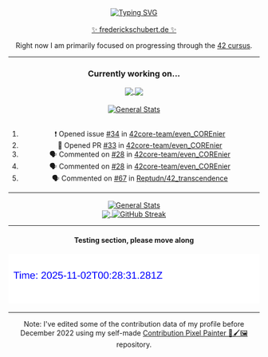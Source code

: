 <div align="center">
	<a href="https://git.io/typing-svg"><img src="https://readme-typing-svg.demolab.com?font=Fira+Code&size=30&pause=1000&color=70A5FD&background=1A1B27&center=true&vCenter=true&repeat=false&random=false&width=435&lines=%F0%9F%91%8B+Hiya%2C+I'm+Freddy!+%F0%9F%96%96" alt="Typing SVG" /></a>
</div>
<br>
<div align="center">
	<a href="https://frederickschubert.de">✨ frederickschubert.de ✨</a>
	<p>Right now I am primarily focused on progressing through the <a href="https://github.com/FreddyMSchubert/42_cursus">42 cursus</a>.</p>
</div>

<hr>

<div align="center">

### Currently working on...

<!-- [![current_repo](https://github-readme-stats.vercel.app/api/pin/?username=FreddyMSchubert&repo=Crafty_Concoctions&theme=tokyonight)](https://github.com/FreddyMSchubert/Crafty_Concoctions) -->

<div align="center">
	<a href="https://github.com/Reptudn/42_transcendence" target="_blank">
		<img align="center" src="https://github-readme-stats.vercel.app/api/pin/?username=Reptudn&repo=42_transcendence&theme=tokyonight" />
	</a>
	<a href="https://github.com/42core-team/even_COREnier" target="_blank">
		<img align="center" src="https://github-readme-stats.vercel.app/api/pin/?username=42core-team&repo=even_COREnier&theme=tokyonight" />
	</a>
</div>

<br>

<div align="center">
	<a href="https://github.com/FreddyMSchubert/42_cursus" target="_blank">
		<img align="center" src="https://github-readme-stats.vercel.app/api/pin/?username=FreddyMSchubert&repo=42_cursus&theme=tokyonight" alt="General Stats" />
	</a>
</div>

<br>

<!--START_SECTION:activity-->
1. ❗ Opened issue [#34](https://github.com/42core-team/even_COREnier/issues/34) in [42core-team/even_COREnier](https://github.com/42core-team/even_COREnier)
2. 💪 Opened PR [#33](https://github.com/42core-team/even_COREnier/pull/33) in [42core-team/even_COREnier](https://github.com/42core-team/even_COREnier)
3. 🗣 Commented on [#28](https://github.com/42core-team/even_COREnier/issues/28#issuecomment-2993552258) in [42core-team/even_COREnier](https://github.com/42core-team/even_COREnier)
4. 🗣 Commented on [#28](https://github.com/42core-team/even_COREnier/issues/28#issuecomment-2993550769) in [42core-team/even_COREnier](https://github.com/42core-team/even_COREnier)
5. 🗣 Commented on [#67](https://github.com/Reptudn/42_transcendence/issues/67#issuecomment-2987139315) in [Reptudn/42_transcendence](https://github.com/Reptudn/42_transcendence)
<!--END_SECTION:activity-->

<hr>

<div align="center">
	<a href="https://github.com/anuraghazra/github-readme-stats" target="_blank">
		<img height=200 align="center" src="https://github-readme-stats.vercel.app/api?username=FreddyMSchubert&show_icons=true&theme=tokyonight&card_width=650" alt="General Stats" />
	</a>
</div>

<div align="center">
	<a href="https://github.com/anuraghazra/github-readme-stats" target="_blank">
		<img height=200 align="center" src="https://github-readme-stats.vercel.app/api/top-langs/?username=FreddyMSchubert&layout=donut&theme=tokyonight&card_width=320">
	</a>
	<a href="https://github.com/DenverCoder1/github-readme-streak-stats" target="_blank">
		<img height=200 align="center" src="https://streak-stats.demolab.com?user=FreddyMSchubert&theme=tokyonight&date_format=j%20M%5B%20Y%5D&card_width=320&card_height=200&hide_total_contributions=true" alt="GitHub Streak" />
	</a>
</div>

<hr>

#### Testing section, please move along

![GitHub Defenders SVG](https://github.com/FreddyMSchubert/FreddyMSchubert/blob/github_defenders_output/output.svg)

<hr>

Note: I've edited some of the contribution data of my profile before December 2022 using my self-made [Contribution Pixel Painter 🎨🖌️🖼️](https://github.com/FreddyMSchubert/contribution-pixel-painter) repository.
